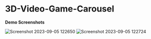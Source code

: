 # 3D-Video-Game-Carousel

**Demo Screenshots**

![Screenshot 2023-09-05 122650](https://github.com/GovindGoku/3D-Video-Game-Carousel/assets/117507364/9c1d2aa8-f74e-444b-8978-f4a0eb226881)
![Screenshot 2023-09-05 122724](https://github.com/GovindGoku/3D-Video-Game-Carousel/assets/117507364/5cbaa571-ece7-4b5c-b3e9-5fcbdb30dbd5)

